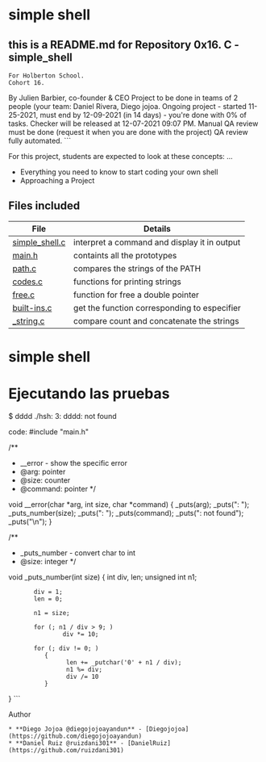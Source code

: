 # simple shell

## this is a README.md for Repository 0x16. C - simple_shell

```
For Holberton School.
Cohort 16.
```
   By Julien Barbier, co-founder & CEO
   Project to be done in teams of 2 people (your team: Daniel Rivera, Diego jojoa.
   Ongoing project - started 11-25-2021, must end by 12-09-2021 (in 14 days) - you're done with 0% of tasks.
   Checker will be released at 12-07-2021 09:07 PM.
   Manual QA review must be done (request it when you are done with the project)
   QA review fully automated.
		  ```

For this project, students are expected to look at these concepts:
...
* Everything you need to know to start coding your own shell
* Approaching a Project

## Files included


| File                   | Details                                       |
|----------------------- | ------------------------------------------    |
| [simple_shell.c](./hsh)| interpret a command and display it in output  |
| [main.h](./hsh)        | containts all the prototypes                  |
| [path.c](./hsh)        | compares the strings of the PATH 		 |
| [codes.c](./hsh)	 | functions for printing strings                |
| [free.c](./hsh)	 | function for free a double pointer	         |
| [built-ins.c](./hsh)	 | get the function corresponding to especifier  |
| [_string.c](./hsh)	 | compare count and concatenate the strings	 |

# simple shell

# Ejecutando las pruebas

$ dddd
./hsh: 3: dddd: not found

code:
 #include "main.h"

  /**
   * __error - show the specific error
   * @arg: pointer
   * @size: counter
   * @command: pointer
   */

 void __error(char *arg, int size, char *command)
 {
         _puts(arg);
         _puts(": ");
         _puts_number(size);
         _puts(": ");
         _puts(command);
         _puts(": not found");
         _puts("\n");
 }

 /**
  * _puts_number - convert char to int
  * @size: integer
  */

 void _puts_number(int size)
 {
            int div, len;
            unsigned int n1;

           div = 1;
           len = 0;

           n1 = size;

           for (; n1 / div > 9; )
                   div *= 10;

           for (; div != 0; )
              {
                    len += _putchar('0' + n1 / div);
                    n1 %= div;
                    div /= 10
              }
  }
							```

Author
```
* **Diego Jojoa @diegojojoayandun** - [Diegojojoa](https://github.com/diegojojoayandun)
* **Daniel Ruiz @ruizdani301** - [DanielRuiz](https://github.com/ruizdani301)
```